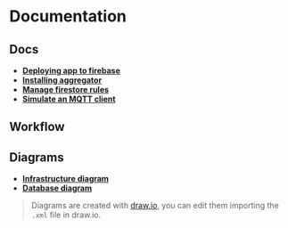# Documentation

## Docs

* **[Deploying app to firebase](./firebase_deploy.md)**
* **[Installing aggregator](./aggregator_installation.md)**
* **[Manage firestore rules](./firestore.md)**
* **[Simulate an MQTT client](./simulators.md)**

## Workflow

## Diagrams

* **[Infrastructure diagram](./diagrams/infrastructure.pdf)**
* **[Database diagram](./diagrams/database.pdf)**

> Diagrams are created with [draw.io](https://draw.io), you can edit them importing the `.xml` file in draw.io.

